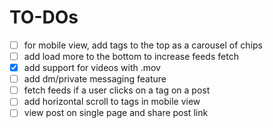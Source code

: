 # TO-DOs
- [ ] for mobile view, add tags to the top as a carousel of chips
- [ ] add load more to the bottom to increase feeds fetch
- [x] add support for videos with .mov
- [ ] add dm/private messaging feature
- [ ] fetch feeds if a user clicks on a tag on a post
- [ ] add horizontal scroll to tags in mobile view
- [ ] view post on single page and share post link